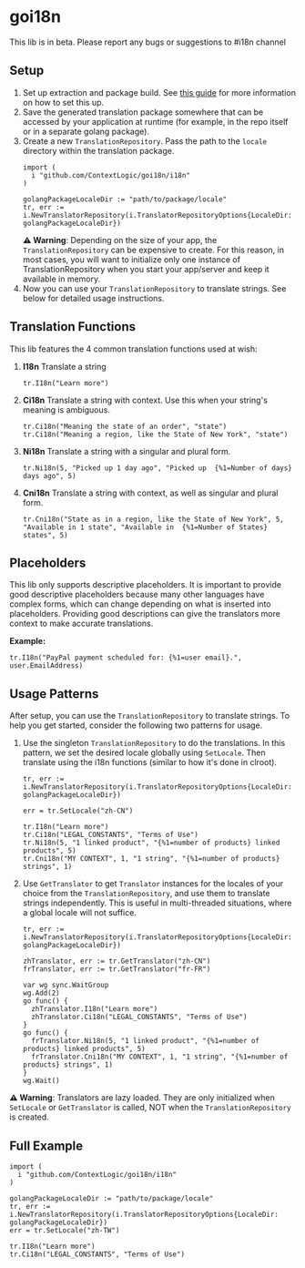 # goi18n

This lib is in beta. Please report any bugs or suggestions to #i18n channel

## Setup
1. Set up extraction and package build. See [this guide](https://wiki.wish.site/display/ENG/New+Project+Onboarding+Guide) for more information on how to set this up.
2. Save the generated translation package somewhere that can be accessed by your application at runtime (for example, in the repo itself or in a separate golang package). 
3. Create a new `TranslationRepository`. Pass the path to the `locale` directory within the translation package. 
    ```golang
    import (
      i "github.com/ContextLogic/goi18n/i18n"
    )

    golangPackageLocaleDir := "path/to/package/locale"
    tr, err := i.NewTranslatorRepository(i.TranslatorRepositoryOptions{LocaleDir: golangPackageLocaleDir})
    ```
    **:warning: Warning**: Depending on the size of your app, the `TranslationRepository` can be expensive to create. For this reason, in most cases, you will want to initialize only one instance of TranslationRepository when you start your app/server and keep it available in memory. 
4. Now you can use your `TranslationRepository` to translate strings. See below for detailed usage instructions.

## Translation Functions
This lib features the 4 common translation functions used at wish:
 1. **I18n**
    Translate a string
    ```golang
    tr.I18n("Learn more")
    ```
 2. **Ci18n**
    Translate a string with context. Use this when your string's meaning is ambiguous.
    ```golang
    tr.Ci18n("Meaning the state of an order", "state")
    tr.Ci18n("Meaning a region, like the State of New York", "state")
    ```
 3. **Ni18n**
    Translate a string with a singular and plural form.  
    ```golang
    tr.Ni18n(5, "Picked up 1 day ago", "Picked up  {%1=Number of days} days ago", 5)
    ```
 4. **Cni18n**
    Translate a string with context, as well as singular and plural form.
    ```golang
    tr.Cni18n("State as in a region, like the State of New York", 5, "Available in 1 state", "Available in  {%1=Number of States} states", 5)
    ```
    
## Placeholders
This lib only supports descriptive placeholders. It is important to provide good descriptive placeholders because many other languages have complex forms, which can change depending on what is inserted into placeholders. Providing good descriptions can give the translators more context to make accurate translations. 

**Example:**
```golang
tr.I18n("PayPal payment scheduled for: {%1=user email}.", user.EmailAddress)
```

## Usage Patterns
After setup, you can use the `TranslationRepository` to translate strings. To help you get started, consider the following two patterns for usage.

1. Use the singleton `TranslationRepository` to do the translations. In this pattern, we set the desired locale globally using `SetLocale`. Then translate using the i18n functions (similar to how it's done in clroot).
    ```golang
    tr, err := i.NewTranslatorRepository(i.TranslatorRepositoryOptions{LocaleDir: golangPackageLocaleDir})
    
    err = tr.SetLocale("zh-CN")

    tr.I18n("Learn more")
    tr.Ci18n("LEGAL_CONSTANTS", "Terms of Use")
    tr.Ni18n(5, "1 linked product", "{%1=number of products} linked products", 5)
    tr.Cni18n("MY CONTEXT", 1, "1 string", "{%1=number of products} strings", 1)
    ```

2. Use `GetTranslator` to get `Translator` instances for the locales of your choice from the `TranslationRepository`, and use them to translate strings independently. This is useful in multi-threaded situations, where a global locale will not suffice.
    ```golang
    tr, err := i.NewTranslatorRepository(i.TranslatorRepositoryOptions{LocaleDir: golangPackageLocaleDir})

    zhTranslator, err := tr.GetTranslator("zh-CN")
    frTranslator, err := tr.GetTranslator("fr-FR")
     
    var wg sync.WaitGroup
    wg.Add(2)
    go func() {
      zhTranslator.I18n("Learn more")
      zhTranslator.Ci18n("LEGAL_CONSTANTS", "Terms of Use")
    }
    go func() {
      frTranslator.Ni18n(5, "1 linked product", "{%1=number of products} linked products", 5)
      frTranslator.Cni18n("MY CONTEXT", 1, "1 string", "{%1=number of products} strings", 1)
    }
    wg.Wait()
    ```
**:warning: Warning**: Translators are lazy loaded. They are only initialized when `SetLocale` or `GetTranslator` is called, NOT when the `TranslationRepository` is created.

## Full Example

```golang
import (
  i "github.com/ContextLogic/goi18n/i18n"
)

golangPackageLocaleDir := "path/to/package/locale"
tr, err := i.NewTranslatorRepository(i.TranslatorRepositoryOptions{LocaleDir: golangPackageLocaleDir})
err = tr.SetLocale("zh-TW")
  
tr.I18n("Learn more")
tr.Ci18n("LEGAL_CONSTANTS", "Terms of Use")
```

